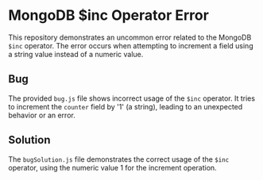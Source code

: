 # MongoDB $inc Operator Error

This repository demonstrates an uncommon error related to the MongoDB `$inc` operator. The error occurs when attempting to increment a field using a string value instead of a numeric value.

## Bug
The provided `bug.js` file shows incorrect usage of the `$inc` operator. It tries to increment the `counter` field by '1' (a string), leading to an unexpected behavior or an error. 

## Solution
The `bugSolution.js` file demonstrates the correct usage of the `$inc` operator, using the numeric value 1 for the increment operation. 

